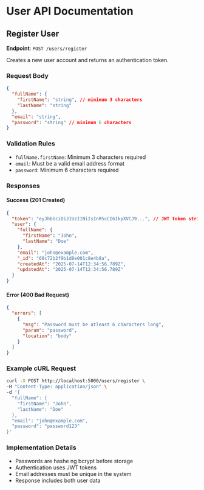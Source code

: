 # User API Documentation

## Register User
**Endpoint**: `POST /users/register`

Creates a new user account and returns an authentication token.

### Request Body
```json
{
  "fullName": {
    "firstName": "string", // minimum 3 characters
    "lastName": "string"
  },
  "email": "string",
  "password": "string" // minimum 6 characters
}
```

### Validation Rules
- `fullName.firstName`: Minimum 3 characters required
- `email`: Must be a valid email address format
- `password`: Minimum 6 characters required

### Responses

#### Success (201 Created)
```json
{
  "token": "eyJhbGciOiJIUzI1NiIsInR5cCI6IkpXVCJ9...", // JWT token string
  "user": {
    "fullName": {
      "firstName": "John",
      "lastName": "Doe"
    },
    "email": "john@example.com",
    "_id": "60c72b2f9b1d8e001c8e4b8a",
    "createdAt": "2025-07-14T12:34:56.789Z",
    "updatedAt": "2025-07-14T12:34:56.789Z"
  }
}
```

#### Error (400 Bad Request)
```json
{
  "errors": [
    {
      "msg": "Password must be atleast 6 characters long",
      "param": "password",
      "location": "body"
    }
  ]
}
```

### Example cURL Request
```bash
curl -X POST http://localhost:5000/users/register \
-H "Content-Type: application/json" \
-d '{
  "fullName": {
    "firstName": "John",
    "lastName": "Doe"
  },
  "email": "john@example.com",
  "password": "password123"
}'
```

### Implementation Details
- Passwords are hashe ng bcrypt before storage
- Authentication uses JWT tokens
- Email addresses must be unique in the system
- Response includes both user data
